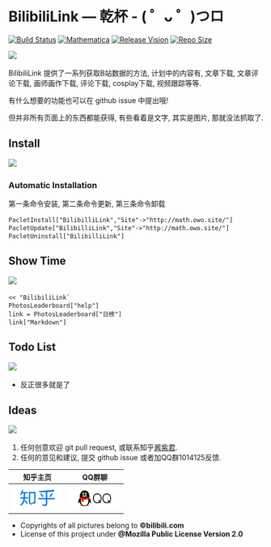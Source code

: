 # BilibiliLink — 乾杯 - ( ゜ᴗ ゜)つロ

[![Build Status](https://travis-ci.org/Moe-Net/BilibiliLink.svg?branch=master)](https://travis-ci.org/Moe-Net/BilibiliLink)
[![Mathematica](https://img.shields.io/badge/Mathematica-%3E%3D11.3-brightgreen.svg)](https://www.wolfram.com/mathematica/)
[![Release Vision](https://img.shields.io/badge/release-v0.3.x-ff69b4.svg)](https://github.com/Moe-Net/BilibiliLink/releases)
[![Repo Size](https://img.shields.io/github/repo-size/Moe-Net/BilibiliLink.svg)](https://github.com/Moe-Net/BilibiliLink.git)

![](https://i.loli.net/2018/05/20/5b0170b1f1494.png)

BilibiliLink 提供了一系列获取B站数据的方法, 计划中的内容有, 文章下载, 文章评论下载, 画师画作下载, 评论下载, cosplay下载, 视频跟踪等等.

有什么想要的功能也可以在 github issue 中提出哦!

但并非所有页面上的东西都能获得, 有些看着是文字, 其实是图片, 那就没法抓取了.

## Install
![](https://i.loli.net/2018/05/20/5b0170a0f01f9.png)

### Automatic Installation

第一条命令安装, 第二条命令更新, 第三条命令卸载
```mma
PacletInstall["BilibilliLink","Site"->"http://math.owo.site/"]
PacletUpdate["BilibilliLink","Site"->"http://math.owo.site/"]
PacletUninstall["BilibilliLink"]
```

## Show Time
![](https://i.loli.net/2018/05/20/5b01707e154e2.png)

```mma
<< "BilibiliLink`
PhotosLeaderboard["help"]
link = PhotosLeaderboard["日榜"]
link["Markdown"]
```

## Todo List
![](https://i.loli.net/2018/05/20/5b01706ac512c.png)

- 反正很多就是了

## Ideas
![](https://i.loli.net/2018/05/20/5b0170466d4df.png)
1. 任何创意欢迎 git pull request, 或联系知乎[酱紫君](https://www.zhihu.com/people/GalAster).
2. 任何的意见和建议, 提交 github issue 或者加QQ群1014125反馈.

|知乎主页|QQ群聊| 
|:-:|:-:|
|[<img src="https://raw.githubusercontent.com/GalAster/Deus/master/Resources/pic/Logo_Zhihu.png" alt="知乎链接" width = "100" align=center />](https://www.zhihu.com/people/GalAster)|[<img src="https://raw.githubusercontent.com/GalAster/Deus/master/Resources/pic/Logo_QQ.png" alt="QQ链接" width = "100" align=center />](https://jq.qq.com/?_wv=1027&k=5BqFya1)

- Copyrights of all pictures belong to **©bilibili.com**
- License of this project under **@Mozilla Public License Version 2.0**